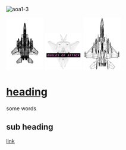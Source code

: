 ![aoa1-3](https://user-images.githubusercontent.com/110150470/181450148-8d1898a0-5a75-4cf8-9c6e-e909d39ab5b1.jpg)


<p float="left">
  <img src="/f1.jpeg" width="100" />
  <img src="/aoa1.jpg" width="100" /> 
  <img src="/f2.jpeg" width="100" />
</p>

# [heading](www.google.com)

some words

## sub heading

[link](www.google.com)


